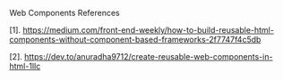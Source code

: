 Web Components References

[1]. https://medium.com/front-end-weekly/how-to-build-reusable-html-components-without-component-based-frameworks-2f7747f4c5db


[2]. https://dev.to/anuradha9712/create-reusable-web-components-in-html-1llc